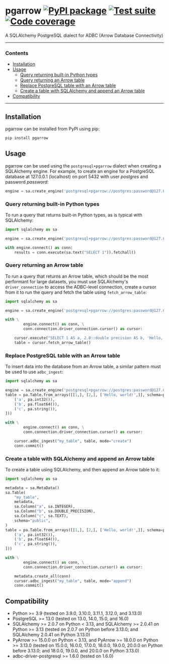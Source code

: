 # pgarrow [![PyPI package](https://img.shields.io/pypi/v/pgarrow?label=PyPI%20package)](https://pypi.org/project/pgarrow/) [![Test suite](https://img.shields.io/github/actions/workflow/status/michalc/pgarrow/test.yaml?label=Test%20suite)](https://github.com/michalc/pgarrow/actions/workflows/test.yaml) [![Code coverage](https://img.shields.io/codecov/c/github/michalc/pgarrow?label=Code%20coverage)](https://app.codecov.io/gh/michalc/pgarrow)

A SQLAlchemy PostgreSQL dialect for ADBC (Arrow Database Connectivity)

---

### Contents

- [Installation](#installation)
- [Usage](#usage)
   - [Query returning built-in Python types](#query-returning-built-in-python-types)
   - [Query returning an Arrow table](#query-returning-an-arrow-table)
   - [Replace PostgreSQL table with an Arrow table](#replace-postgresql-table-with-an-arrow-table)
   - [Create a table with SQLAlchemy and append an Arrow table](#create-a-table-with-sqlalchemy-and-append-an-arrow-table)
- [Compatibility](#compatibility)

---

## Installation

pgarrow can be installed from PyPI using pip:

```bash
pip install pgarrow
```


## Usage

pgarrow can be used using the `postgresql+pgarrow` dialect when creating a SQLAlchemy engine. For example, to create an engine for a PostgreSQL database at 127.0.0.1 (localhost) on port 5432 with user _postgres_ and password _password_:

```python
engine = sa.create_engine('postgresql+pgarrow://postgres:password@127.0.0.1:5432/')
```

### Query returning built-in Python types

To run a query that returns built-in Python types, as is typical with SQLAlchemy:

```python
import sqlalchemy as sa

engine = sa.create_engine('postgresql+pgarrow://postgres:password@127.0.0.1:5432/')

with engine.connect() as conn:
    results = conn.execute(sa.text("SELECT 1")).fetchall()
```

### Query returning an Arrow table

To run a query that returns an Arrow table, which should be the most performant for large datasets, you must use SQLAlchemy's `driver_connection` to access the ADBC-level connection, create a cursor from it to run the query and fetch the table using `fetch_arrow_table`:

```python
import sqlalchemy as sa

engine = sa.create_engine('postgresql+pgarrow://postgres:password@127.0.0.1:5432/')

with \
        engine.connect() as conn, \
        conn.connection.driver_connection.cursor() as cursor:

    cursor.execute("SELECT 1 AS a, 2.0::double precision AS b, 'Hello, world!' AS c")
    table = cursor.fetch_arrow_table()
```

### Replace PostgreSQL table with an Arrow table

To insert data into the database from an Arrow table, a similar pattern must be used to use `adbc_ingest`:

```python
import sqlalchemy as sa

engine = sa.create_engine('postgresql+pgarrow://postgres:password@127.0.0.1:5432/')
table = pa.Table.from_arrays([[1,], [2,], ['Hello, world!',]], schema=pa.schema([
    ('a', pa.int32()),
    ('b', pa.float64()),
    ('c', pa.string()),
]))

with \
        engine.connect() as conn, \
        conn.connection.driver_connection.cursor() as cursor:

    cursor.adbc_ingest("my_table", table, mode="create")
    conn.commit()
```

### Create a table with SQLAlchemy and append an Arrow table

To create a table using SQLAlchemy, and then append an Arrow table to it:

```python
import sqlalchemy as sa

metadata = sa.MetaData()
sa.Table(
    "my_table",
    metadata,
    sa.Column("a", sa.INTEGER),
    sa.Column("b", sa.DOUBLE_PRECISION),
    sa.Column("c", sa.TEXT),
    schema="public",
)
table = pa.Table.from_arrays([[1,], [2,], ['Hello, world!',]], schema=pa.schema([
    ('a', pa.int32()),
    ('b', pa.float64()),
    ('c', pa.string()),
]))

with \
        engine.connect() as conn, \
        conn.connection.driver_connection.cursor() as cursor:

    metadata.create_all(conn)
    cursor.adbc_ingest("my_table", table, mode="append")
    conn.commit()
```


## Compatibility

- Python >= 3.9 (tested on 3.9.0, 3.10.0, 3.11.1, 3.12.0, and 3.13.0)
- PostgreSQL >= 13.0 (tested on 13.0, 14.0, 15.0, and 16.0)
- SQLAlchemy >= 2.0.7 on Python < 3.13, and SQLAlchemy >= 2.0.41 on Python >= 3.13 (tested on 2.0.7 on Python before 3.13.0; and SQLAlchemy 2.0.41 on Python 3.13.0)
- PyArrow >= 15.0.0 on Python < 3.13, and PyArrow >= 18.0.0 on Python >= 3.13.0 (tested on 15.0.0, 16.0.0, 17.0.0, 18.0.0, 19.0.0, 20.0.0 on Python before 3.13.0; and 18.0.0, 19.0.0, and 20.0.0 on Python 3.13.0)
- adbc-driver-postgresql >= 1.6.0 (tested on 1.6.0)

